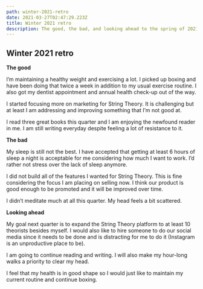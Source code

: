 ```yaml
---
path: winter-2021-retro
date: 2021-03-27T02:47:29.223Z
title: Winter 2021 retro
description: The good, the bad, and looking ahead to the spring of 2021.
---
```

## Winter 2021 retro

**The good**

I’m maintaining a healthy weight and exercising a lot. I picked up boxing and have been doing that twice a week in addition to my usual exercise routine. I also got my dentist appointment and annual health check-up out of the way.

I started focusing more on marketing for String Theory. It is challenging but at least I am addressing and improving something that I’m not good at.

I read three great books this quarter and I am enjoying the newfound reader in me. I am still writing everyday despite feeling a lot of resistance to it.

**The bad**

My sleep is still not the best. I have accepted that getting at least 6 hours of sleep a night is acceptable for me considering how much I want to work. I’d rather not stress over the lack of sleep anymore.

I did not build all of the features I wanted for String Theory. This is fine considering the focus I am placing on selling now. I think our product is good enough to be promoted and it will be improved over time.

I didn’t meditate much at all this quarter. My head feels a bit scattered.

**Looking ahead**

My goal next quarter is to expand the String Theory platform to at least 10 theorists besides myself. I would also like to hire someone to do our social media since it needs to be done and is distracting for me to do it (Instagram is an unproductive place to be).

I am going to continue reading and writing. I will also make my hour-long walks a priority to clear my head.

I feel that my health is in good shape so I would just like to maintain my current routine and continue boxing.